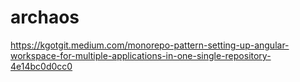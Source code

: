 # archaos

https://kgotgit.medium.com/monorepo-pattern-setting-up-angular-workspace-for-multiple-applications-in-one-single-repository-4e14bc0d0cc0